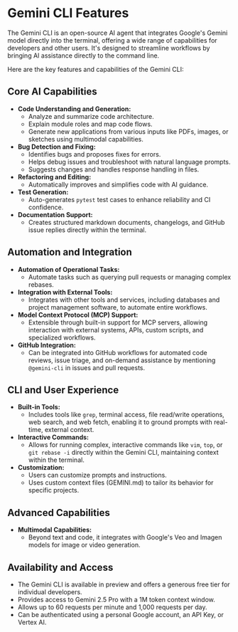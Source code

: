 # Gemini CLI Features

The Gemini CLI is an open-source AI agent that integrates Google's Gemini model directly into the terminal, offering a wide range of capabilities for developers and other users. It's designed to streamline workflows by bringing AI assistance directly to the command line.

Here are the key features and capabilities of the Gemini CLI:

## Core AI Capabilities

*   **Code Understanding and Generation:**
    *   Analyze and summarize code architecture.
    *   Explain module roles and map code flows.
    *   Generate new applications from various inputs like PDFs, images, or sketches using multimodal capabilities.
*   **Bug Detection and Fixing:**
    *   Identifies bugs and proposes fixes for errors.
    *   Helps debug issues and troubleshoot with natural language prompts.
    *   Suggests changes and handles response handling in files.
*   **Refactoring and Editing:**
    *   Automatically improves and simplifies code with AI guidance.
*   **Test Generation:**
    *   Auto-generates `pytest` test cases to enhance reliability and CI confidence.
*   **Documentation Support:**
    *   Creates structured markdown documents, changelogs, and GitHub issue replies directly within the terminal.

## Automation and Integration

*   **Automation of Operational Tasks:**
    *   Automate tasks such as querying pull requests or managing complex rebases.
*   **Integration with External Tools:**
    *   Integrates with other tools and services, including databases and project management software, to automate entire workflows.
*   **Model Context Protocol (MCP) Support:**
    *   Extensible through built-in support for MCP servers, allowing interaction with external systems, APIs, custom scripts, and specialized workflows.
*   **GitHub Integration:**
    *   Can be integrated into GitHub workflows for automated code reviews, issue triage, and on-demand assistance by mentioning `@gemini-cli` in issues and pull requests.

## CLI and User Experience

*   **Built-in Tools:**
    *   Includes tools like `grep`, terminal access, file read/write operations, web search, and web fetch, enabling it to ground prompts with real-time, external context.
*   **Interactive Commands:**
    *   Allows for running complex, interactive commands like `vim`, `top`, or `git rebase -i` directly within the Gemini CLI, maintaining context within the terminal.
*   **Customization:**
    *   Users can customize prompts and instructions.
    *   Uses custom context files (GEMINI.md) to tailor its behavior for specific projects.

## Advanced Capabilities

*   **Multimodal Capabilities:**
    *   Beyond text and code, it integrates with Google's Veo and Imagen models for image or video generation.

## Availability and Access

*   The Gemini CLI is available in preview and offers a generous free tier for individual developers.
*   Provides access to Gemini 2.5 Pro with a 1M token context window.
*   Allows up to 60 requests per minute and 1,000 requests per day.
*   Can be authenticated using a personal Google account, an API Key, or Vertex AI.
